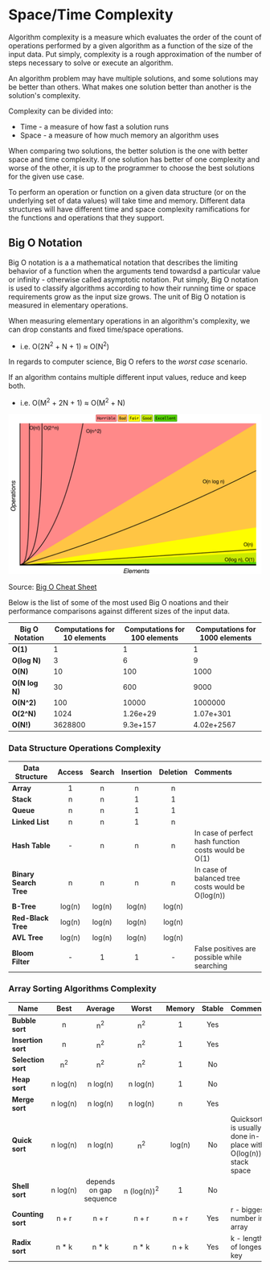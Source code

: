 # Space/Time Complexity
Algorithm complexity is a measure which evaluates the order of the count of operations performed by a given algorithm as a function of the size of the input data. Put simply, complexity is a rough approximation of the number of steps necessary to solve or execute an algorithm.

An algorithm problem may have multiple solutions, and some solutions may be better than others. What makes one solution better than another is the solution's complexity. 

Complexity can be divided into:
* Time - a measure of how fast a solution runs
* Space - a measure of how much memory an algorithm uses

When comparing two solutions, the better solution is the one with better space and time complexity. If one solution has better of one complexity and worse of the other, it is up to the programmer to choose the best solutions for the given use case.

To perform an operation or function on a given data structure (or on the underlying set of data values) will take time and memory. Different data structures will have different time and space complexity ramifications for the functions and operations that they support.

## Big O Notation
Big O notation is a a mathematical notation that describes the limiting behavior of a function when the arguments tend towardsd a particular value or infinity - otherwise called asymptotic notation. Put simply, Big O notation is used to classify algorithms according to how their running time or space requirements grow as the input size grows. The unit of Big O notation is measured in elementary operations. 

When measuring elementary operations in an algorithm's complexity, we can drop constants and fixed time/space operations.  
- i.e. O(2N<sup>2</sup> + N + 1) ≈ O(N<sup>2</sup>)

In regards to computer science, Big O refers to the _worst case_ scenario.  

If an algorithm contains multiple different input values, reduce and keep both.  
- i.e. O(M<sup>2</sup> + 2N + 1) ≈ O(M<sup>2</sup> + N)

![Big O graphs](./assets/big-o-graph.png)

Source: [Big O Cheat Sheet](https://www.bigocheatsheet.com/)

Below is the list of some of the most used Big O noations and their performance comparisons against different sizes of the input data.

| Big O Notation | Computations for 10 elements | Computations for 100 elements | Computations for 1000 elements  |
| -------------- | ---------------------------- | ----------------------------- | ------------------------------- |
| **O(1)**       | 1                            | 1                             | 1                               |
| **O(log N)**   | 3                            | 6                             | 9                               |
| **O(N)**       | 10                           | 100                           | 1000                            |
| **O(N log N)** | 30                           | 600                           | 9000                            |
| **O(N^2)**     | 100                          | 10000                         | 1000000                         |
| **O(2^N)**     | 1024                         | 1.26e+29                      | 1.07e+301                       |
| **O(N!)**      | 3628800                      | 9.3e+157                      | 4.02e+2567                      |

### Data Structure Operations Complexity

| Data Structure          | Access    | Search    | Insertion | Deletion  | Comments  |
| ----------------------- | :-------: | :-------: | :-------: | :-------: | :-------- |
| **Array**               | 1         | n         | n         | n         |           |
| **Stack**               | n         | n         | 1         | 1         |           |
| **Queue**               | n         | n         | 1         | 1         |           |
| **Linked List**         | n         | n         | 1         | n         |           |
| **Hash Table**          | -         | n         | n         | n         | In case of perfect hash function costs would be O(1) |
| **Binary Search Tree**  | n         | n         | n         | n         | In case of balanced tree costs would be O(log(n)) |
| **B-Tree**              | log(n)    | log(n)    | log(n)    | log(n)    |           |
| **Red-Black Tree**      | log(n)    | log(n)    | log(n)    | log(n)    |           |
| **AVL Tree**            | log(n)    | log(n)    | log(n)    | log(n)    |           |
| **Bloom Filter**        | -         | 1         | 1         | -         | False positives are possible while searching |

### Array Sorting Algorithms Complexity

| Name                  | Best            | Average             | Worst               | Memory    | Stable    | Comments  |
| --------------------- | :-------------: | :-----------------: | :-----------------: | :-------: | :-------: | :-------- |
| **Bubble sort**       | n               | n<sup>2</sup>       | n<sup>2</sup>       | 1         | Yes       |           |
| **Insertion sort**    | n               | n<sup>2</sup>       | n<sup>2</sup>       | 1         | Yes       |           |
| **Selection sort**    | n<sup>2</sup>   | n<sup>2</sup>       | n<sup>2</sup>       | 1         | No        |           |
| **Heap sort**         | n&nbsp;log(n)   | n&nbsp;log(n)       | n&nbsp;log(n)       | 1         | No        |           |
| **Merge sort**        | n&nbsp;log(n)   | n&nbsp;log(n)       | n&nbsp;log(n)       | n         | Yes       |           |
| **Quick sort**        | n&nbsp;log(n)   | n&nbsp;log(n)       | n<sup>2</sup>       | log(n)    | No        | Quicksort is usually done in-place with O(log(n)) stack space |
| **Shell sort**        | n&nbsp;log(n)   | depends on gap sequence   | n&nbsp;(log(n))<sup>2</sup>  | 1         | No         |           |
| **Counting sort**     | n + r           | n + r               | n + r               | n + r     | Yes       | r - biggest number in array |
| **Radix sort**        | n * k           | n * k               | n * k               | n + k     | Yes       | k - length of longest key |
